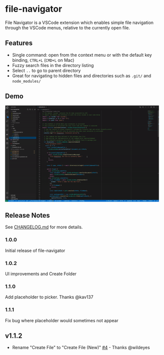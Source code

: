 # file-navigator

File Navigator is a VSCode extension which enables simple file navigation through the VSCode menus, relative to the currently open file.

## Features

- Single command: open from the context menu or with the default key binding, `CTRL+L` (`CMD+L` on Mac)
- Fuzzy search files in the directory listing
- Select `..` to go to parent directory
- Great for navigating to hidden files and directories such as `.git/` and `node_modules/`

## Demo

![demo](assets/file-navigator-demo.gif)

## Release Notes

See [CHANGELOG.md](CHANGELOG.md) for more details.

### 1.0.0

Initial release of file-navigator

### 1.0.2

UI improvements and Create Folder

### 1.1.0

Add placeholder to picker. Thanks @kav137

### 1.1.1

Fix bug where placeholder would sometimes not appear

## v1.1.2

- Rename "Create File" to "Create File (New)" [#4](https://github.com/MadaraUchiha/vscode-file-navigator/pull/4) - Thanks @wildeyes
